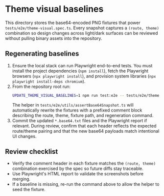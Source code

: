 # Theme visual baselines

This directory stores the base64-encoded PNG fixtures that power `tests/e2e/theme-visual.spec.ts`.
Every snapshot captures a `(route, theme)` combination so design changes across light/dark surfaces
can be reviewed without pulling binary assets into the repository.

## Regenerating baselines

1. Ensure the local stack can run Playwright end-to-end tests. You must install the project
   dependencies (`npm install`), fetch the Playwright browsers (`npx playwright install`), and
   provision system libraries (`npx playwright install-deps chromium`).
2. From the repository root run:
   ```bash
   UPDATE_THEME_VISUAL_BASELINES=1 npm run test:e2e -- tests/e2e/theme-visual.spec.ts
   ```
   The helper in `tests/e2e/utils/assertBase64Snapshot.ts` will automatically rewrite the fixtures
   with a prefixed comment block describing the route, theme, fixture path, and regeneration command.
3. Commit the updated `*.base64.txt` files and the Playwright report if relevant. During review,
   confirm that each header reflects the expected route/theme pairing and that the new base64 payloads
   match intentional UI changes.

## Review checklist

- Verify the comment header in each fixture matches the `(route, theme)` combination exercised by the
  spec so future diffs stay traceable.
- Use Playwright's HTML report to validate the screenshots before merging.
- If a baseline is missing, re-run the command above to allow the helper to seed the fixture.
